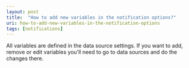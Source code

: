 ```yaml
---
layout: post
title:  "How to add new variables in the notification options?"
uri: how-to-add-new-variables-in-the-notification-options
tags: [notifications]
---
```


All variables are defined in the data source settings. If you want to add, remove or edit variables you’ll need to go to
data sources and do the changes there.
